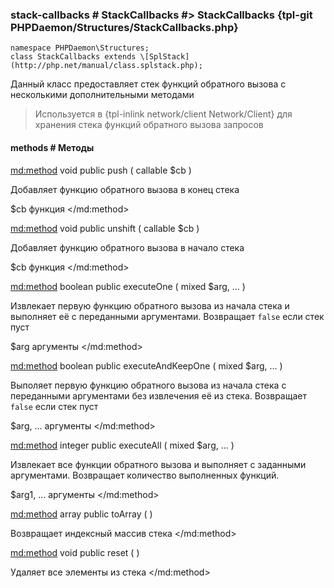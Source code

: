 ### stack-callbacks # StackCallbacks #> StackCallbacks {tpl-git PHPDaemon/Structures/StackCallbacks.php}

```php:p
namespace PHPDaemon\Structures;
class StackCallbacks extends \[SplStack](http://php.net/manual/class.splstack.php);
```

Данный класс предоставляет стек функций обратного вызова с несколькими дополнительными методами

> Используется в {tpl-inlink network/client Network/Client} для хранения стека функций обратного вызова запросов

#### methods # Методы
<md:method>
void public push ( callable $cb )

Добавляет функцию обратного вызова в конец стека

$cb
функция
</md:method>

<md:method>
void public unshift ( callable $cb )

Добавляет функцию обратного вызова в начало стека

$cb
функция
</md:method>

<md:method>
boolean public executeOne ( mixed $arg, ... )

Извлекает первую функцию обратного вызова из начала стека и выполняет её с переданными аргументами. Возвращает `false` если стек пуст

$arg
аргументы
</md:method>

<md:method>
boolean public executeAndKeepOne ( mixed $arg, ... )

Выполяет первую функцию обратного вызова из начала стека с переданными аргументами без извлечения её из стека. Возвращает `false` если стек пуст

$arg, ...
аргументы
</md:method>

<md:method>
integer public executeAll ( mixed $arg, ... )

Извлекает все функции обратного вызова и выполняет с заданными аргументами. Возвращает количество выполненных функций.

$arg1, ...
аргументы
</md:method>

<md:method>
array public toArray ( )

Возвращает индексный массив стека
</md:method>

<md:method>
void public reset ( )

Удаляет все элементы из стека
</md:method>